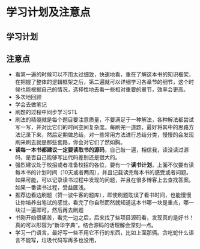 # 学习计划及注意点

## 学习计划

## 注意点

- 看第一遍的时候可以不用太过细致，快速地看，重在了解这本书的知识框架，在把握了整体的逻辑框架之后，第二遍就可以详细学习各章节的细节，这个时候也能根据自己的情况，选择性地去看一些相对重要的章节，效率会更高。
- 多次地回顾
- 学会去做笔记
- 刷题的过程中同步学习STL
- 刷法的精髓就是每个题目要注意质量，不要满足于一种解法，各种解法都尝试写一写，并对比它们的时间空间复杂度。每刷完一道题，最好将其中的思路方法记录下来，然后定期做总结，对一些常用方法进行总结分类，慢慢的会发现刷来刷去就是那些套路，你会对它们了然如胸。
- **读每一本书都建议一定要读取书的源码**，自己敲一遍，相信我，读没读过源码，是否自己能够写出代码差别还是很大的。
- 强烈建议处于校招或者准备校招的各位，要有一个**读书计划**，上面不仅要有读每本书的计划时间（10天或者两周），并且记载读完每本书的感受或者问题。如果可能，可以记录读书过程中发现的问题，并且在很多博客上去查找答案。如果一番读书过程，受益匪浅。
- 推荐边看边刷题（赞一波牛客的题库），即使刷题耽误了看书时间，也能慢慢让你培养出笔试的感觉，看完了你自然而然就知道这本书哪一块是重点，哪一块过一遍即可，然后再去刷题
- 书刚开始很痛苦，看完一边之后，后来找了些项目源码看，发现真的是好书！真的可以形容为“新华字典”。结合源码的话理解会深刻一点。
- 学习一门语言，最好写一些不用它不行的东西，比如上面那俩。贪吃蛇什么语言不能写，垃圾代码写再多也没用，

